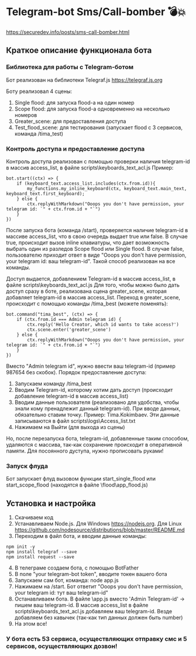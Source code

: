 # Telegram-bot Sms/Call-bomber 💣💥
https://securedev.info/posts/sms-call-bomber.html

## Краткое описание функционала бота
### Библиотека для работы с Telegram-ботом
Бот реализован на библиотеки Telegraf.js https://telegraf.js.org

Боту реализовал 4 сцены:
1. Single flood: для запуска flood-a на один номер
2. Scope flood: для запуска flood-a одновременно на несколько номеров
3. Greater_scene: для предоставления доступа
4. Test_flood_scene: для тестирования (запускает flood с 3 сервисов, команда /tima_test)

### Контроль доступа и предоставление доступа
Контроль доступа реализован с помощью проверки наличия telegram-id в массив access_list, в файле scripts\keyboards_text_acl.js 
Пример:
```
bot.start((ctx) => {
	if (keyboard_text.access_list.includes(ctx.from.id)){
		my_functions.my_inline_keyboard(ctx, keyboard_text.main_text, keyboard_text.first_keyboard);
	} else {
		ctx.replyWithMarkdown("Ooops you don't have permission, your telegram id: `" + ctx.from.id + "`")
	}
})
```
После запуска бота (команда /start), проверяется наличие telegram-id в массиве access_list, что в свою очередь выдает true или false. В случае true, происходит вызов inline клавиатуры, что дает возможность выбрать один из разледов Scope flood или Single flood. В случае false, пользователю приходит ответ в виде "Ooops you don't have permission, your telegram id: ваш telegram-id". Такой способ реализован на все команды.

Доступ выдается, добавлением Telegram-id в массив access_list, в файле scripts\keyboards_text_acl.js
Для того, чтобы можно было дать доступ сразу в боте, реализована сцена greater_scene, которая добавляет telegram-id в массив access_list.
Переход в greater_scene, происходит с помощью команды /tima_best (можете поменять):
```
bot.command("tima_best", (ctx) => {
	if (ctx.from.id === Admin telegram id) {
		ctx.reply('Hello Creator, which id wants to take access?')
		ctx.scene.enter('greater_scene')
	} else {
		ctx.replyWithMarkdown("Ooops you don't have permission, your telegram id: `" + ctx.from.id + "`")
	}
})
```
Вместо "Admin telegram id", нужно ввести ваш telegram-id (пример 987654 без скобок).
Порядок предоставление доступа:
1. Запускаем команду /tima_best
2. Вводим Telegram-id, которому хотим дать доступ (происходит добавление telegram-id в массив access_list)
3. Вводим данные пользователя (реализовано для удобства, чтобы знали кому пренадлежит данный telegram-id). При вводе данных, обязательно ставим точку. Пример: Tima.Kokimbaev. Эти данные записываются в файл scripts\logs\Access_list.txt
4. Нажимаем на Выйти (для выхода из сцены)

Но, после перезапуска бота, telegram-id, добавленные таким способом, удаляются с массива, так-как сохранение происходит в оперативной памяти. Для посоянного дуступа, нужно прописовать руками!

### Запуск флуда
Бот запускает флуд вызовом функции start_single_flood или start_scope_flood (находятся в файле \flood\app_flood.js)

## Установка и настройка
1. Скачиваем код
2. Устанавливаем Node.js.
Для Windows https://nodejs.org.
Для Linux https://github.com/nodesource/distributions/blob/master/README.md
3. Переходим в файл бота, и вводим данные команды:
```
npm init -y
npm install telegraf --save
npm install request --save
```
4. В телеграме создаем бота, с помощью BotFather
5. В поле "your telegram-bot token", вводите токен вашего бота
6. Запускаем сам бот, команда: node app.js 
7. Нажимаем на /start. Бот ответит "Ooops you don't have permission, your telegram id: тут ваш telegram-id"
8. Останавливаем бота. В файле \app.js вместо 'Admin Telegram-id' -> пишем ваш telegram-id. В массив access_list в файле scripts\keyboards_text_acl.js добавляем ваш telegram-id. Везде добавляем без кавычек (так-как тип данных должен быть number)
9. На этом все!

### У бота есть 53 сервиса, осуществляющих отправку смс и 5 сервисов, осуществляющих дозвон!

 
